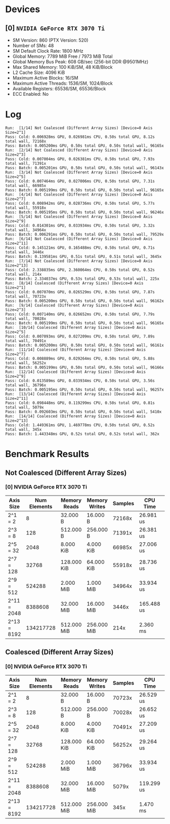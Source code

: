 # Devices

## [0] `NVIDIA GeForce RTX 3070 Ti`
* SM Version: 860 (PTX Version: 520)
* Number of SMs: 48
* SM Default Clock Rate: 1800 MHz
* Global Memory: 7789 MiB Free / 7973 MiB Total
* Global Memory Bus Peak: 608 GB/sec (256-bit DDR @9501MHz)
* Max Shared Memory: 100 KiB/SM, 48 KiB/Block
* L2 Cache Size: 4096 KiB
* Maximum Active Blocks: 16/SM
* Maximum Active Threads: 1536/SM, 1024/Block
* Available Registers: 65536/SM, 65536/Block
* ECC Enabled: No

# Log

```
Run:  [1/14] Not Coalesced (Different Array Sizes) [Device=0 Axis Size=2^1]
Pass: Cold: 0.006928ms GPU, 0.026981ms CPU, 0.50s total GPU, 8.12s total wall, 72168x 
Pass: Batch: 0.005200ms GPU, 0.50s total GPU, 0.50s total wall, 96165x
Run:  [2/14] Not Coalesced (Different Array Sizes) [Device=0 Axis Size=2^3]
Pass: Cold: 0.007004ms GPU, 0.026381ms CPU, 0.50s total GPU, 7.93s total wall, 71391x 
Pass: Batch: 0.005201ms GPU, 0.50s total GPU, 0.50s total wall, 96143x
Run:  [3/14] Not Coalesced (Different Array Sizes) [Device=0 Axis Size=2^5]
Pass: Cold: 0.007464ms GPU, 0.027006ms CPU, 0.50s total GPU, 7.31s total wall, 66985x 
Pass: Batch: 0.005199ms GPU, 0.50s total GPU, 0.50s total wall, 96165x
Run:  [4/14] Not Coalesced (Different Array Sizes) [Device=0 Axis Size=2^7]
Pass: Cold: 0.008942ms GPU, 0.028736ms CPU, 0.50s total GPU, 5.77s total wall, 55918x 
Pass: Batch: 0.005195ms GPU, 0.50s total GPU, 0.50s total wall, 96246x
Run:  [5/14] Not Coalesced (Different Array Sizes) [Device=0 Axis Size=2^9]
Pass: Cold: 0.014301ms GPU, 0.033934ms CPU, 0.50s total GPU, 3.32s total wall, 34964x 
Pass: Batch: 0.006291ms GPU, 0.50s total GPU, 0.50s total wall, 79529x
Run:  [6/14] Not Coalesced (Different Array Sizes) [Device=0 Axis Size=2^11]
Pass: Cold: 0.145121ms GPU, 0.165488ms CPU, 0.50s total GPU, 0.71s total wall, 3446x 
Pass: Batch: 0.139581ms GPU, 0.51s total GPU, 0.51s total wall, 3645x
Run:  [7/14] Not Coalesced (Different Array Sizes) [Device=0 Axis Size=2^13]
Pass: Cold: 2.338835ms GPU, 2.360064ms CPU, 0.50s total GPU, 0.52s total wall, 214x 
Pass: Batch: 2.334037ms GPU, 0.53s total GPU, 0.53s total wall, 225x
Run:  [8/14] Coalesced (Different Array Sizes) [Device=0 Axis Size=2^1]
Pass: Cold: 0.007070ms GPU, 0.026529ms CPU, 0.50s total GPU, 7.87s total wall, 70723x 
Pass: Batch: 0.005200ms GPU, 0.50s total GPU, 0.50s total wall, 96162x
Run:  [9/14] Coalesced (Different Array Sizes) [Device=0 Axis Size=2^3]
Pass: Cold: 0.007140ms GPU, 0.026652ms CPU, 0.50s total GPU, 7.79s total wall, 70028x 
Pass: Batch: 0.005199ms GPU, 0.50s total GPU, 0.50s total wall, 96165x
Run:  [10/14] Coalesced (Different Array Sizes) [Device=0 Axis Size=2^5]
Pass: Cold: 0.007093ms GPU, 0.027209ms CPU, 0.50s total GPU, 7.89s total wall, 70491x 
Pass: Batch: 0.005200ms GPU, 0.50s total GPU, 0.50s total wall, 96161x
Run:  [11/14] Coalesced (Different Array Sizes) [Device=0 Axis Size=2^7]
Pass: Cold: 0.008889ms GPU, 0.029264ms CPU, 0.50s total GPU, 5.88s total wall, 56252x 
Pass: Batch: 0.005199ms GPU, 0.50s total GPU, 0.50s total wall, 96166x
Run:  [12/14] Coalesced (Different Array Sizes) [Device=0 Axis Size=2^9]
Pass: Cold: 0.013589ms GPU, 0.033934ms CPU, 0.50s total GPU, 3.56s total wall, 36796x 
Pass: Batch: 0.005195ms GPU, 0.50s total GPU, 0.50s total wall, 96257x
Run:  [13/14] Coalesced (Different Array Sizes) [Device=0 Axis Size=2^11]
Pass: Cold: 0.098448ms GPU, 0.119299ms CPU, 0.50s total GPU, 0.81s total wall, 5079x 
Pass: Batch: 0.092603ms GPU, 0.50s total GPU, 0.50s total wall, 5410x
Run:  [14/14] Coalesced (Different Array Sizes) [Device=0 Axis Size=2^13]
Pass: Cold: 1.449361ms GPU, 1.469778ms CPU, 0.50s total GPU, 0.52s total wall, 345x 
Pass: Batch: 1.443348ms GPU, 0.52s total GPU, 0.52s total wall, 362x
```

# Benchmark Results

## Not Coalesced (Different Array Sizes)

### [0] NVIDIA GeForce RTX 3070 Ti

|  Axis Size  | Num Elements | Memory Reads | Memory Writes | Samples |  CPU Time  |  Noise  |  GPU Time  | Noise  |  Elem/s  | GlobalMem BW | BWUtil | Samples | Batch GPU  |
|-------------|--------------|--------------|---------------|---------|------------|---------|------------|--------|----------|--------------|--------|---------|------------|
|     2^1 = 2 |            8 |     32.000 B |      16.000 B |  72168x |  26.981 us | 396.80% |   6.928 us | 13.53% |   1.155M |   6.928 MB/s |  0.00% |  96165x |   5.200 us |
|     2^3 = 8 |          128 |    512.000 B |     256.000 B |  71391x |  26.381 us | 282.74% |   7.004 us | 13.51% |  18.276M | 109.656 MB/s |  0.02% |  96143x |   5.201 us |
|    2^5 = 32 |         2048 |    8.000 KiB |     4.000 KiB |  66985x |  27.006 us | 266.77% |   7.464 us | 11.42% | 274.368M |   1.646 GB/s |  0.27% |  96165x |   5.199 us |
|   2^7 = 128 |        32768 |  128.000 KiB |    64.000 KiB |  55918x |  28.736 us | 395.62% |   8.942 us | 10.29% |   3.665G |  21.988 GB/s |  3.62% |  96246x |   5.195 us |
|   2^9 = 512 |       524288 |    2.000 MiB |     1.000 MiB |  34964x |  33.934 us | 139.56% |  14.301 us |  8.73% |  36.661G | 219.969 GB/s | 36.18% |  79529x |   6.291 us |
| 2^11 = 2048 |      8388608 |   32.000 MiB |    16.000 MiB |   3446x | 165.488 us |  15.07% | 145.121 us |  0.74% |  57.804G | 346.826 GB/s | 57.04% |   3645x | 139.581 us |
| 2^13 = 8192 |    134217728 |  512.000 MiB |   256.000 MiB |    214x |   2.360 ms |   1.41% |   2.339 ms |  0.20% |  57.387G | 344.319 GB/s | 56.63% |    225x |   2.334 ms |

## Coalesced (Different Array Sizes)

### [0] NVIDIA GeForce RTX 3070 Ti

|  Axis Size  | Num Elements | Memory Reads | Memory Writes | Samples |  CPU Time  |  Noise  | GPU Time  | Noise  |  Elem/s  | GlobalMem BW | BWUtil | Samples | Batch GPU |
|-------------|--------------|--------------|---------------|---------|------------|---------|-----------|--------|----------|--------------|--------|---------|-----------|
|     2^1 = 2 |            8 |     32.000 B |      16.000 B |  70723x |  26.529 us | 279.57% |  7.070 us | 12.88% |   1.132M |   6.789 MB/s |  0.00% |  96162x |  5.200 us |
|     2^3 = 8 |          128 |    512.000 B |     256.000 B |  70028x |  26.652 us | 277.73% |  7.140 us | 12.42% |  17.927M | 107.562 MB/s |  0.02% |  96165x |  5.199 us |
|    2^5 = 32 |         2048 |    8.000 KiB |     4.000 KiB |  70491x |  27.209 us | 294.63% |  7.093 us | 12.66% | 288.727M |   1.732 GB/s |  0.28% |  96161x |  5.200 us |
|   2^7 = 128 |        32768 |  128.000 KiB |    64.000 KiB |  56252x |  29.264 us | 233.41% |  8.889 us | 10.33% |   3.686G |  22.119 GB/s |  3.64% |  96166x |  5.199 us |
|   2^9 = 512 |       524288 |    2.000 MiB |     1.000 MiB |  36796x |  33.934 us | 159.33% | 13.589 us |  7.69% |  38.583G | 231.497 GB/s | 38.07% |  96257x |  5.195 us |
| 2^11 = 2048 |      8388608 |   32.000 MiB |    16.000 MiB |   5079x | 119.299 us |  21.88% | 98.448 us |  1.25% |  85.209G | 511.253 GB/s | 84.08% |   5410x | 92.603 us |
| 2^13 = 8192 |    134217728 |  512.000 MiB |   256.000 MiB |    345x |   1.470 ms |   1.43% |  1.449 ms |  0.12% |  92.605G | 555.629 GB/s | 91.38% |    362x |  1.443 ms |
